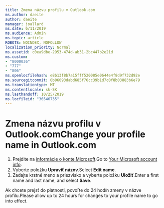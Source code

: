```yaml
---
title: Zmena názvu profilu v Outlook.com
ms.author: daeite
author: daeite
manager: joallard
ms.date: 6/11/2019
ms.audience: Admin
ms.topic: article
ROBOTS: NOINDEX, NOFOLLOW
localization_priority: Normal
ms.assetid: c0ea9dbe-2953-474d-ab31-2bc447b2e21d
ms.custom:
- "8000036"
- "777"
- "806"
ms.openlocfilehash: e8b13f8b7a15fff520085e0644e4f8d9f732d92e
ms.sourcegitcommit: 0b06093dabd685f76cc39b1d7c0f8b03883b6e79
ms.translationtype: MT
ms.contentlocale: sk-SK
ms.lasthandoff: 10/25/2019
ms.locfileid: "36546735"
---
```

# <a name="change-your-profile-name-in-outlookcom"></a><span data-ttu-id="3e8ee-102">Zmena názvu profilu v Outlook.com</span><span class="sxs-lookup"><span data-stu-id="3e8ee-102">Change your profile name in Outlook.com</span></span>

1. <span data-ttu-id="3e8ee-103">Prejdite na [informácie o konte Microsoft](https://go.microsoft.com/fwlink/p/?linkid=860841).</span><span class="sxs-lookup"><span data-stu-id="3e8ee-103">Go to [Your Microsoft account info](https://go.microsoft.com/fwlink/p/?linkid=860841).</span></span>
2. <span data-ttu-id="3e8ee-104">Vyberte položku **Upraviť názov**.</span><span class="sxs-lookup"><span data-stu-id="3e8ee-104">Select **Edit name**.</span></span>
3. <span data-ttu-id="3e8ee-105">Zadajte krstné meno a priezvisko a vyberte položku **Uložiť**.</span><span class="sxs-lookup"><span data-stu-id="3e8ee-105">Enter a first name and last name, and select **Save**.</span></span>

<span data-ttu-id="3e8ee-106">Ak chcete prejsť do platnosti, povoľte do 24 hodín zmeny v názve profilu.</span><span class="sxs-lookup"><span data-stu-id="3e8ee-106">Please allow up to 24 hours for changes to your profile name to go into effect.</span></span>